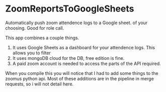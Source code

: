 # ZoomReportsToGoogleSheets
Automatically push zoom attendence logs to a Google sheet. of your choosing. Good for role call. 

This app combines a couple things. 

1. It uses Google Sheets as a dashboard for your attendence logs. This allows you to filter
2. It uses mongoDB cloud for the DB, free edition is fine. 
3. A paid zoom account is needed to access the parts of the API required. 


When you compile this you will notice that I had to add some things to the zoomus python api. Most of these
additions are in the pipeline in merge requests, so i will not detail here. 